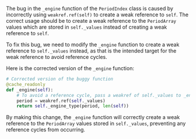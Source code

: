 The bug in the `_engine` function of the `PeriodIndex` class is caused by incorrectly using `weakref.ref(self)` to create a weak reference to `self`. The correct usage should be to create a weak reference to the `PeriodArray` values which are stored in `self._values` instead of creating a weak reference to `self`. 

To fix this bug, we need to modify the `_engine` function to create a weak reference to `self._values` instead, as that is the intended target for the weak reference to avoid reference cycles.

Here is the corrected version of the `_engine` function:

```python
# Corrected version of the buggy function
@cache_readonly
def _engine(self):
    # To avoid a reference cycle, pass a weakref of self._values to _engine_type.
    period = weakref.ref(self._values)
    return self._engine_type(period, len(self))
``` 

By making this change, the `_engine` function will correctly create a weak reference to the `PeriodArray` values stored in `self._values`, preventing any reference cycles from occurring.